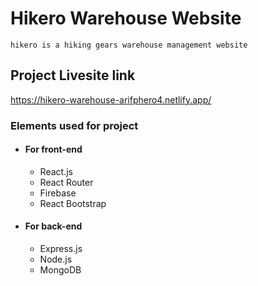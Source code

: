 # Hikero Warehouse Website

    hikero is a hiking gears warehouse management website

## Project Livesite link

https://hikero-warehouse-arifphero4.netlify.app/

### Elements used for project

- #### For front-end

  - React.js
  - React Router
  - Firebase
  - React Bootstrap

- #### For back-end
  - Express.js
  - Node.js
  - MongoDB
